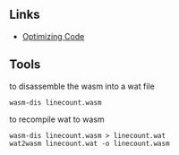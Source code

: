 ## Links

- [Optimizing Code](https://emscripten.org/docs/optimizing/Optimizing-Code.html)

## Tools

to disassemble the wasm into a wat file

```shell
wasm-dis linecount.wasm
```

to recompile wat to wasm

```shell
wasm-dis linecount.wasm > linecount.wat
wat2wasm linecount.wat -o linecount.wasm
```

